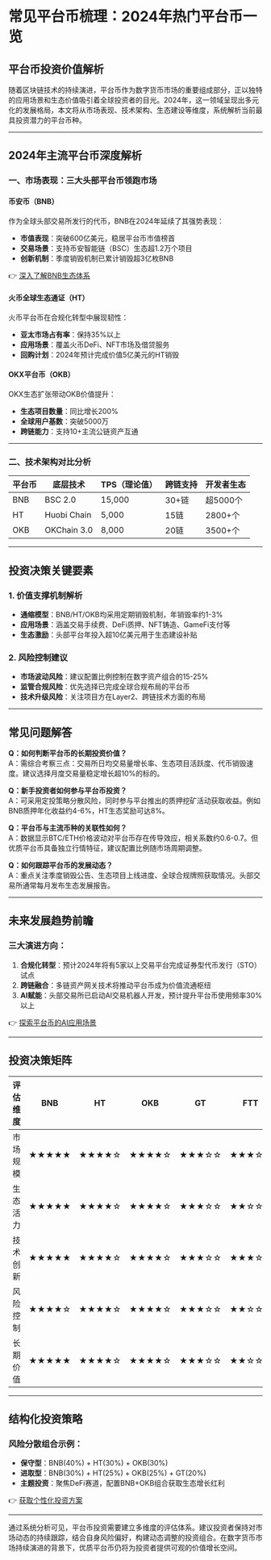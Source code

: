 # 常见平台币梳理：2024年热门平台币一览

## 平台币投资价值解析

随着区块链技术的持续演进，平台币作为数字货币市场的重要组成部分，正以独特的应用场景和生态价值吸引着全球投资者的目光。2024年，这一领域呈现出多元化的发展格局，本文将从市场表现、技术架构、生态建设等维度，系统解析当前最具投资潜力的平台币种。

---

## 2024年主流平台币深度解析

### 一、市场表现：三大头部平台币领跑市场

#### 币安币（BNB）
作为全球头部交易所发行的代币，BNB在2024年延续了其强势表现：
- **市值表现**：突破600亿美元，稳居平台币市值榜首
- **交易场景**：支持币安智能链（BSC）生态超1.2万个项目
- **创新机制**：季度销毁机制已累计销毁超3亿枚BNB

👉 [深入了解BNB生态体系](https://bit.ly/okx_welcome)

#### 火币全球生态通证（HT）
火币平台币在合规化转型中展现韧性：
- **亚太市场占有率**：保持35%以上
- **应用场景**：覆盖火币DeFi、NFT市场及借贷服务
- **回购计划**：2024年预计完成价值5亿美元的HT销毁

#### OKX平台币（OKB）
OKX生态扩张带动OKB价值提升：
- **生态项目数量**：同比增长200%
- **全球用户基数**：突破5000万
- **跨链能力**：支持10+主流公链资产互通

---

### 二、技术架构对比分析

| 平台币 | 底层技术 | TPS（理论值） | 跨链支持 | 开发者生态 |
|--------|----------|---------------|----------|------------|
| BNB    | BSC 2.0  | 15,000        | 30+链    | 超5000个   |
| HT     | Huobi Chain | 5,000      | 15链     | 2800+个    |
| OKB    | OKChain 3.0 | 8,000       | 20链     | 3500+个    |

---

## 投资决策关键要素

### 1. 价值支撑机制解析
- **通缩模型**：BNB/HT/OKB均采用定期销毁机制，年销毁率约1-3%
- **应用场景**：涵盖交易手续费、DeFi质押、NFT铸造、GameFi支付等
- **生态激励**：头部平台年投入超10亿美元用于生态建设补贴

### 2. 风险控制建议
- **市场波动风险**：建议配置比例控制在数字资产组合的15-25%
- **监管合规风险**：优先选择已完成全球合规布局的平台币
- **技术升级风险**：关注项目方在Layer2、跨链技术方面的布局

---

## 常见问题解答

**Q：如何判断平台币的长期投资价值？**  
A：需综合考察三点：交易所日均交易量增长率、生态项目活跃度、代币销毁速度。建议选择月度交易量稳定增长超10%的标的。

**Q：新手投资者如何参与平台币投资？**  
A：可采用定投策略分散风险，同时参与平台推出的质押挖矿活动获取收益。例如BNB质押年化收益约4-6%，HT生态奖励可达8%。

**Q：平台币与主流币种的关联性如何？**  
A：数据显示BTC/ETH价格波动对平台币存在传导效应，相关系数约0.6-0.7。但优质平台币具备独立行情特征，建议配置比例随市场周期调整。

**Q：如何跟踪平台币的发展动态？**  
A：重点关注季度销毁公告、生态项目上线进度、全球合规牌照获取情况。头部交易所通常每月发布生态发展报告。

---

## 未来发展趋势前瞻

### 三大演进方向：
1. **合规化转型**：预计2024年将有5家以上交易平台完成证券型代币发行（STO）试点
2. **跨链融合**：多链资产网关技术将推动平台币成为价值流通枢纽
3. **AI赋能**：头部交易所已启动AI交易机器人开发，预计提升平台币使用频率30%以上

👉 [探索平台币的AI应用场景](https://bit.ly/okx_welcome)

---

## 投资决策矩阵

| 评估维度   | BNB | HT | OKB | GT | FTT | LEO |
|------------|-----|----|-----|----|-----|-----|
| 市场规模   | ★★★★★ | ★★★★☆ | ★★★★☆ | ★★★☆☆ | ★★★☆☆ | ★★★☆☆ |
| 生态活力   | ★★★★★ | ★★★★☆ | ★★★★☆ | ★★★☆☆ | ★★☆☆☆ | ★★★☆☆ |
| 技术创新   | ★★★★★ | ★★★★☆ | ★★★★☆ | ★★★☆☆ | ★★★☆☆ | ★★★☆☆ |
| 风险控制   | ★★★★☆ | ★★★★☆ | ★★★★☆ | ★★★☆☆ | ★★☆☆☆ | ★★★☆☆ |
| 长期价值   | ★★★★★ | ★★★★☆ | ★★★★☆ | ★★★☆☆ | ★★☆☆☆ | ★★★☆☆ |

---

## 结构化投资策略

### 风险分散组合示例：
- **保守型**：BNB(40%) + HT(30%) + OKB(30%)
- **进取型**：BNB(30%) + HT(25%) + OKB(25%) + GT(20%)
- **主题投资**：聚焦DeFi赛道，配置BNB+OKB组合获取生态增长红利

👉 [获取个性化投资方案](https://bit.ly/okx_welcome)

---

通过系统分析可见，平台币投资需要建立多维度的评估体系。建议投资者保持对市场动态的持续跟踪，结合自身风险偏好，构建动态调整的投资组合。在数字货币市场持续演进的背景下，优质平台币仍将为投资者提供可观的价值增长空间。